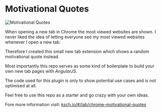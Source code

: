 # Motivational Quotes

![Motivational Quotes](https://www.dropbox.com/s/mx2e07tnugw4lap/mq-demo-repo.png)

When opening a new tab in Chrome the most viewed websites are shown. I never liked the idea of letting everyone see my most viewed websites whenever I open a new tab.

Therefore I created this small new tab extension which shows a random motivational quote instead.

Most importantly this repo serves as some kind of boilerplate to build your own new tab pages with *AngularJS*.

The code used for this plugin is only to show potential use cases and is not optimised at all.

Feel free to use this repo as a starter and go crazy with your own ideas.

Fore more information visit:
[ksch.io/#/lab/chrome-motivational-quotes](http://ksch.io/#/lab/chrome-motivational-quotes "ksch.io")
